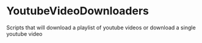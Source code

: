 # YoutubeVideoDownloaders
Scripts that will download a playlist of youtube videos or download a single youtube video
